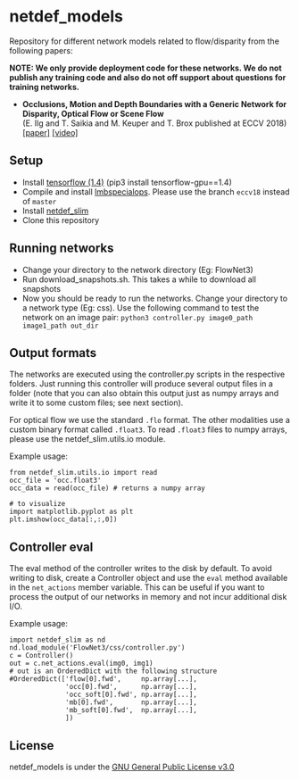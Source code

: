 # netdef_models
Repository for different network models related to flow/disparity from the following papers: 

**NOTE: We only provide deployment code for these networks. We do not publish any training code and also do not off support about questions for training networks.**

* **Occlusions, Motion and Depth Boundaries with a Generic Network for Disparity, Optical Flow or Scene Flow**  
(E. Ilg and T. Saikia and M. Keuper and T. Brox published at ECCV 2018)  [[paper]](http://lmb.informatik.uni-freiburg.de/Publications/2018/ISKB18) [[video]](https://www.youtube.com/watch?v=SwOdSaBRysI)


## Setup
* Install [tensorflow (1.4)](https://www.tensorflow.org/install/) (pip3 install tensorflow-gpu==1.4)
* Compile and install [lmbspecialops](https://github.com/lmb-freiburg/lmbspecialops/tree/eccv18). Please use the branch `eccv18` instead of `master`
* Install [netdef_slim](https://github.com/lmb-freiburg/netdef_slim)
* Clone this repository

## Running networks

* Change your directory to the network directory (Eg: FlowNet3)
* Run download_snapshots.sh. This takes a while to download all snapshots
* Now you should be ready to run the networks. Change your directory to a network type (Eg: css).
  Use the following command to test the network on an image pair:
  `python3 controller.py image0_path image1_path out_dir`

## Output formats

The networks are executed using the controller.py scripts in the respective folders. Just running this controller will produce several output files in a folder (note that you can also obtain this output just as numpy arrays and write it to some custom files; see next section). 

For optical flow we use the standard `.flo` format. 
The other modalities use a custom binary format called `.float3`. To read `.float3` files to numpy arrays, please use the
netdef_slim.utils.io module.

Example usage:
```
from netdef_slim.utils.io import read 
occ_file = 'occ.float3'
occ_data = read(occ_file) # returns a numpy array

# to visualize
import matplotlib.pyplot as plt
plt.imshow(occ_data[:,:,0])

```
## Controller eval
The eval method of the controller writes to the disk by default.
To avoid writing to disk, create a Controller object and use the `eval` method available in the `net_actions` member variable.
This can be useful if you want to process the output of our networks in memory and not incur additional disk I/O.

Example usage:
```
import netdef_slim as nd
nd.load_module('FlowNet3/css/controller.py')
c = Controller() 
out = c.net_actions.eval(img0, img1)
# out is an OrderedDict with the following structure
#OrderedDict(['flow[0].fwd',     np.array[...],
              'occ[0].fwd',      np.array[...],
              'occ_soft[0].fwd', np.array[...],
              'mb[0].fwd',       np.array[...],
              'mb_soft[0].fwd',  np.array[...],
              ])       

```
## License

netdef_models is under the [GNU General Public License v3.0](LICENSE.txt)
